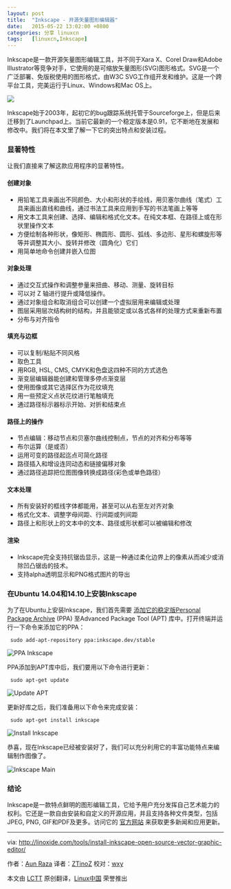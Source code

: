 ```yaml
---
layout: post
title:	"Inkscape - 开源矢量图形编辑器"
date:	2015-05-22 13:02:00 +0800 
categories:	分享 linuxcn 
tags:	[linuxcn,Inkscape]
---
```



Inkscape是一款开源矢量图形编辑工具，并不同于Xara X、Corel Draw和Adobe Illustrator等竞争对手，它使用的是可缩放矢量图形(SVG)图形格式。SVG是一个广泛部署、免版税使用的图形格式，由W3C SVG工作组开发和维护。这是一个跨平台工具，完美运行于Linux、Windows和Mac OS上。


![](/Asserts/Images//attachment/album/201505/21/000553bfpgv6jogqpjq676.png)


Inkscape始于2003年，起初它的bug跟踪系统托管于Sourceforge上，但是后来迁移到了Launchpad上。当前它最新的一个稳定版本是0.91，它不断地在发展和修改中。我们将在本文里了解一下它的突出特点和安装过程。


### 显著特性


让我们直接来了解这款应用程序的显著特性。


#### 创建对象


* 用铅笔工具来画出不同颜色、大小和形状的手绘线，用贝塞尔曲线（笔式）工具来画出直线和曲线，通过书法工具来应用到手写的书法笔画上等等
* 用文本工具来创建、选择、编辑和格式化文本。在纯文本框、在路径上或在形状里操作文本
* 方便绘制各种形状，像矩形、椭圆形、圆形、弧线、多边形、星形和螺旋形等等并调整其大小、旋转并修改（圆角化）它们
* 用简单地命令创建并嵌入位图


#### 对象处理


* 通过交互式操作和调整参量来扭曲、移动、测量、旋转目标
* 可以对 Z 轴进行提升或降低操作。
* 通过对象组合和取消组合可以创建一个虚拟层用来编辑或处理
* 图层采用层次结构树的结构，并且能锁定或以各式各样的处理方式来重新布置
* 分布与对齐指令


#### 填充与边框


* 可以复制/粘贴不同风格
* 取色工具
* 用RGB, HSL, CMS, CMYK和色盘这四种不同的方式选色
* 渐变层编辑器能创建和管理多停点渐变层
* 使用图像或其它选择区作为花纹填充
* 用一些预定义点状花纹进行笔触填充
* 通过路径标示器标示开始、对折和结束点


#### 路径上的操作


* 节点编辑：移动节点和贝塞尔曲线控制点，节点的对齐和分布等等
* 布尔运算（是或否）
* 运用可变的路径起迄点可简化路径
* 路径插入和增设连同动态和链接偏移对象
* 通过路径追踪把位图图像转换成路径(彩色或单色路径）


#### 文本处理


* 所有安装好的框线字体都能用，甚至可以从右至左对齐对象
* 格式化文本、调整字母间距、行间距或列间距
* 路径上和形状上的文本中的文本、路径或形状都可以被编辑和修改


#### 渲染


* Inkscape完全支持抗锯齿显示，这是一种通过柔化边界上的像素从而减少或消除凹凸锯齿的技术。
* 支持alpha透明显示和PNG格式图片的导出


### 在Ubuntu 14.04和14.10上安装Inkscape


为了在Ubuntu上安装Inkscape，我们首先需要 [添加它的稳定版Personal Package Archive](https://launchpad.net/%7Einkscape.dev/+archive/ubuntu/stable) (PPA) 至Advanced Package Tool (APT) 库中。打开终端并运行一下命令来添加它的PPA：



```
 sudo add-apt-repository ppa:inkscape.dev/stable

```

![PPA Inkscape](/Asserts/Images//attachment/album/201505/21/000620my0xum3fu6fuu66x.png)


PPA添加到APT库中后，我们要用以下命令进行更新：



```
 sudo apt-get update

```

![Update APT](/Asserts/Images//attachment/album/201505/21/000620kmazam4knsktvvsz.png)


更新好库之后，我们准备用以下命令来完成安装：



```
 sudo apt-get install inkscape

```

![Install Inkscape](/Asserts/Images//attachment/album/201505/21/000621v6rxpxrrr9nr74tp.png)


恭喜，现在Inkscape已经被安装好了，我们可以充分利用它的丰富功能特点来编辑制作图像了。


![Inkscape Main](/Asserts/Images//attachment/album/201505/21/000621w5rr2rcp6z7wa3rq.png)


### 结论


Inkscape是一款特点鲜明的图形编辑工具，它给予用户充分发挥自己艺术能力的权利。它还是一款自由安装和自定义的开源应用，并且支持各种文件类型，包括JPEG, PNG, GIF和PDF及更多。访问它的 [官方网站](https://inkscape.org/en/) 来获取更多新闻和应用更新。




---


via: <http://linoxide.com/tools/install-inkscape-open-source-vector-graphic-editor/>


作者：[Aun Raza](http://linoxide.com/author/arunrz/) 译者：[ZTinoZ](https://github.com/ZTinoZ) 校对：[wxy](https://github.com/wxy)


本文由 [LCTT](https://github.com/LCTT/TranslateProject) 原创翻译，[Linux中国](http://linux.cn/) 荣誉推出
